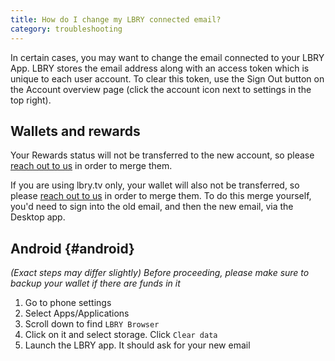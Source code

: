 ```yaml
---
title: How do I change my LBRY connected email?
category: troubleshooting
---
```


In certain cases, you may want to change the email connected to your LBRY App. LBRY stores the email address along with an access token which is unique to each user account. To clear this token, use the Sign Out button on the Account overview page (click the account icon next to settings in the top right).

## Wallets and rewards

Your Rewards status will not be transferred to the new account, so please [reach out to us](/faq/support) in order to merge them.

If you are using lbry.tv only, your wallet will also not be transferred, so please [reach out to us](/faq/support) in order to merge them. To do this merge yourself, you'd need to sign into the old email, and then the new email, via the Desktop app. 

## Android {#android}
*(Exact steps may differ slightly)*
*Before proceeding, please make sure to backup your wallet if there are funds in it*
1. Go to phone settings
2. Select Apps/Applications
3. Scroll down to find `LBRY Browser`
4. Click on it and select storage. Click `Clear data`
5. Launch the LBRY app. It should ask for your new email
